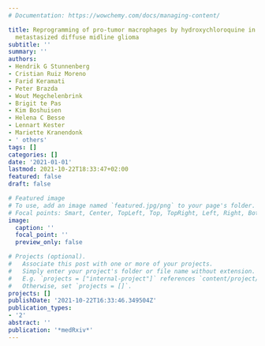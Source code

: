 ```yaml
---
# Documentation: https://wowchemy.com/docs/managing-content/

title: Reprogramming of pro-tumor macrophages by hydroxychloroquine in an abdominally
  metastasized diffuse midline glioma
subtitle: ''
summary: ''
authors:
- Hendrik G Stunnenberg
- Cristian Ruiz Moreno
- Farid Keramati
- Peter Brazda
- Wout Megchelenbrink
- Brigit te Pas
- Kim Boshuisen
- Helena C Besse
- Lennart Kester
- Mariette Kranendonk
- ' others'
tags: []
categories: []
date: '2021-01-01'
lastmod: 2021-10-22T18:33:47+02:00
featured: false
draft: false

# Featured image
# To use, add an image named `featured.jpg/png` to your page's folder.
# Focal points: Smart, Center, TopLeft, Top, TopRight, Left, Right, BottomLeft, Bottom, BottomRight.
image:
  caption: ''
  focal_point: ''
  preview_only: false

# Projects (optional).
#   Associate this post with one or more of your projects.
#   Simply enter your project's folder or file name without extension.
#   E.g. `projects = ["internal-project"]` references `content/project/deep-learning/index.md`.
#   Otherwise, set `projects = []`.
projects: []
publishDate: '2021-10-22T16:33:46.349504Z'
publication_types:
- '2'
abstract: ''
publication: '*medRxiv*'
---
```

